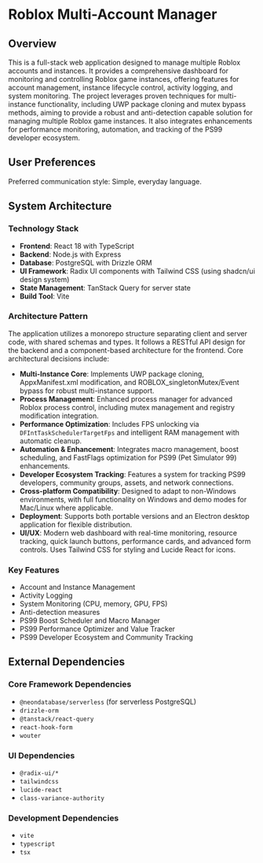 # Roblox Multi-Account Manager

## Overview

This is a full-stack web application designed to manage multiple Roblox accounts and instances. It provides a comprehensive dashboard for monitoring and controlling Roblox game instances, offering features for account management, instance lifecycle control, activity logging, and system monitoring. The project leverages proven techniques for multi-instance functionality, including UWP package cloning and mutex bypass methods, aiming to provide a robust and anti-detection capable solution for managing multiple Roblox game instances. It also integrates enhancements for performance monitoring, automation, and tracking of the PS99 developer ecosystem.

## User Preferences

Preferred communication style: Simple, everyday language.

## System Architecture

### Technology Stack
- **Frontend**: React 18 with TypeScript
- **Backend**: Node.js with Express
- **Database**: PostgreSQL with Drizzle ORM
- **UI Framework**: Radix UI components with Tailwind CSS (using shadcn/ui design system)
- **State Management**: TanStack Query for server state
- **Build Tool**: Vite

### Architecture Pattern
The application utilizes a monorepo structure separating client and server code, with shared schemas and types. It follows a RESTful API design for the backend and a component-based architecture for the frontend. Core architectural decisions include:
- **Multi-Instance Core**: Implements UWP package cloning, AppxManifest.xml modification, and ROBLOX_singletonMutex/Event bypass for robust multi-instance support.
- **Process Management**: Enhanced process manager for advanced Roblox process control, including mutex management and registry modification integration.
- **Performance Optimization**: Includes FPS unlocking via `DFIntTaskSchedulerTargetFps` and intelligent RAM management with automatic cleanup.
- **Automation & Enhancement**: Integrates macro management, boost scheduling, and FastFlags optimization for PS99 (Pet Simulator 99) enhancements.
- **Developer Ecosystem Tracking**: Features a system for tracking PS99 developers, community groups, assets, and network connections.
- **Cross-platform Compatibility**: Designed to adapt to non-Windows environments, with full functionality on Windows and demo modes for Mac/Linux where applicable.
- **Deployment**: Supports both portable versions and an Electron desktop application for flexible distribution.
- **UI/UX**: Modern web dashboard with real-time monitoring, resource tracking, quick launch buttons, performance cards, and advanced form controls. Uses Tailwind CSS for styling and Lucide React for icons.

### Key Features
- Account and Instance Management
- Activity Logging
- System Monitoring (CPU, memory, GPU, FPS)
- Anti-detection measures
- PS99 Boost Scheduler and Macro Manager
- PS99 Performance Optimizer and Value Tracker
- PS99 Developer Ecosystem and Community Tracking

## External Dependencies

### Core Framework Dependencies
- `@neondatabase/serverless` (for serverless PostgreSQL)
- `drizzle-orm`
- `@tanstack/react-query`
- `react-hook-form`
- `wouter`

### UI Dependencies
- `@radix-ui/*`
- `tailwindcss`
- `lucide-react`
- `class-variance-authority`

### Development Dependencies
- `vite`
- `typescript`
- `tsx`